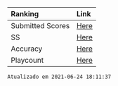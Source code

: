 |Ranking|Link|
|:-------------|:------------------|
|Submitted Scores|[Here](./submitted-scores.html)|
|SS|[Here](./SS.html)|
|Accuracy|[Here](./Accuracy.html)|
|Playcount|[Here](./Playcount.html)|

```
Atualizado em 2021-06-24 18:11:37
```
